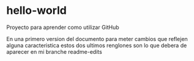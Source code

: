 # hello-world
Proyecto para aprender como utilizar GitHub

En una primero version del documento para meter cambios que reflejen alguna caracteristica
estos dos ultimos renglones son lo que debera de aparecer en mi branche readme-edits
